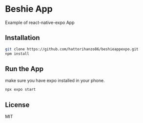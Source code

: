 # Beshie App
Example of react-native-expo App
## Installation
```sh
git clone https://github.com/hattorihanzo86/beshieappexpo.git
npm install
```
## Run the App
make sure you have expo installed in your phone.
```sh
npx expo start
```
## License
MIT

